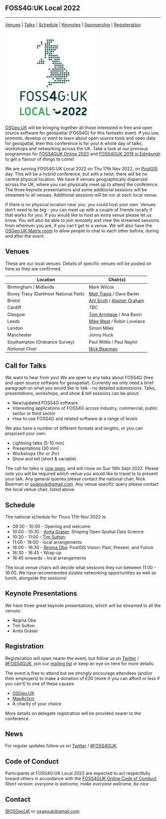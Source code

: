 ## FOSS4G:UK Local 2022

---
[Venues](#venues) | [Talks](#call-for-talks) | [Schedule](#schedule) | [Keynotes](#keynote-presentations) | [Sponsership](sponsorship.html) | [Registeration](#registeration)

<img src="images/logo.png" width="300" align="middle">

[OSGeo:UK](https://uk.osgeo.org/) will be bringing together all those interested in free and open source software for geospatial (FOSS4G) for this fantastic event. If you use, promote, develop or want to learn about open source tools and open data for geospatial, then this conference is for you! A whole day of talks, workshops and networking across the UK. Take a look at our previous programmes for [FOSS4GUK Online 2020](https://uk.osgeo.org/foss4gukonline2020/programme.html) and [FOSS4GUK 2019 in Edinburgh](https://uk.osgeo.org/foss4guk2019/FOSS4GUK_2019_Programme.pdf) to get a flavour of things to come!

We are running FOSS4G:UK Local 2022 on Thu 17th Nov 2022, on [PostGIS](https://postgisday.rocks/) day. This will be a hybrid conference, but with a twist: there will be no central physical location. We have 9 venues geographically dispersed across the UK, where you can physically meet up to attend the conference. The three keynote presentations and some additional sessions will be streamed to all venues. Additional sessions will be run at each local venue. 

If there is no physical location near you, you could host your own. Venues don’t need to be big - you can meet up with a couple of friends locally if that works for you. If you would like to host an extra venue please let us know. You will also be able to join remotely and view the streamed sessions from wherever you are, if you can’t get to a venue. We will also have the [OSGeo:UK Matrix room](https://matrix.to/#/#OSGeoUK:matrix.org) to allow people to chat to each other before, during and after the event. 

## Venues

These are our local venues. Details of specific venues will be posted on here as they are confirmed.

Location | Chair(s)
--- | ---
Birmingham / Midlands | Mark Wilcox
Bovey Tracy (Dartmoor National Park) | [Matt Travis](https://twitter.com/Yakus) / Dave Barter
Bristol | [Ant Scott](https://twitter.com/antscott) / [Alastair Graham ](https://twitter.com/ajggeoger)
Cardiff | *TBC*
Glasgow | [Tom Armitage](https://twitter.com/MapNav_Tom) / Ana Basiri
Leeds	| [Mike West](mailto:foss4g@addresscloud.com) / Robin Lovelace
London | Simon Miles
Manchester | Jonny Huck
Southampton (Ordnance Survey) | Paul Wittle / Paul Naylor
*National Chair* | [Nick Bearman](https://twitter.com/nickbearmanuk)

## Call for Talks

We want to hear from you! We are open to any talks about FOSS4G (free and open source software for geospatial). Currently we only need a brief paragraph on what you would like to talk - no detailed submissions. Talks, presentations, workshops, and show & tell sessions can be about:

- New/updated FOSS4G software
- Interesting applications of FOSS4G across industry, commercial, public sector or third sector
- How to use FOSS4G and related software at a range of levels

We also have a number of different formats and lengths, or you can proposed your own: 

- Lightning talks (5-10 min)
- Presentations (30 min)
- Workshops (1hr or 2hr)
- Show and tell (short & variable)
	
The call for talks is [now open](https://forms.gle/HfBkq5LSrDpCfp4G9), and will close on Sun 18th Sept 2022. Please note you will be required which venue you would like to travel to to present your talk. Any general queries please contact the national chair, Nick Bearman or [osgeouk@gmail.com](mailto:osgeouk@gmail.com). Any venue specific query please contact the local venue chair, listed above. 

## Schedule

The national schedule for Thurs 17th Nov 2022 is:
- 09:30 - 10:00 - Opening and welcome
- 10:00 - 10:30 - [Anita Graser](https://anitagraser.com/): Shaping Open Spatial Data Science
- 10:30 - 11:00 - [Tim Sutton](https://kartoza.com/en/people/person/tim/): 
- 11:00 - 16:00 - local arrangements
- 16:00 - 16:30 - [Regina Obe](https://twitter.com/reginaobe): PostGIS Vision: Past, Present, and Future
- 16:30 - 16:45 - Wrap-up
- 16:45 onwards - local arrangements

The local venue chairs will decide what sessions they run between 11:00 - 16:00. We have recommended sizable networking opportunities as well as lunch, alongside the sessions!

## Keynote Presentations

We have three great keynote presentations, which will be streamed to all the venues:

- Regina Obe
- Tim Sutton
- Anita Graser

## Registration

Registeration will open nearer the event, but follow us on [Twitter](https://twitter.com/osgeouk) / [#FOSS4GUK](https://twitter.com/search?q=%23FOSS4GUK&src=typed_query), join our [mailing list](https://lists.osgeo.org/mailman/listinfo/uk) or keep an eye on here for more details. 

The event is free to attend but we *strongly* encourage attendees (and/or their employers) to make a donation of £20 (more if you can afford or less if you can't) to one of these causes:

* [OSGeo:UK](https://paypal.me/osgeouk)
* [MapAction](https://mapaction.org/donate/)
* A charity of your choice

More details on delegate registration will be provided nearer to the conference. 

## News
For regular updates follow us on [Twitter](https://twitter.com/osgeouk) / [#FOSS4GUK](https://twitter.com/search?q=%23FOSS4GUK&src=typed_query).


## Code of Conduct
Participants at FOSS4G:UK Local 2022 are expected to act respectfully toward others in accordance with the [FOSS4GUK Online Code of Conduct](code-of-conduct). *Short version: everyone is welcome, make everyone welcome, be nice.*


## Contact
[@OSGeoUK](https://twitter.com/osgeouk) or [osgeouk@gmail.com](mailto:osgeouk@gmail.com).

<p>&nbsp;</p>
